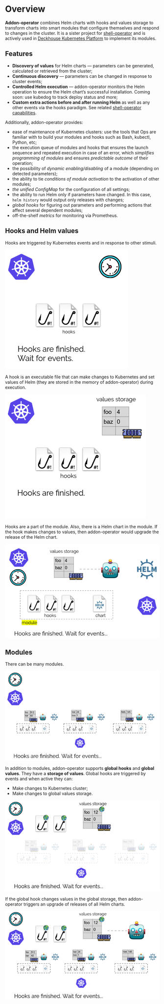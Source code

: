# Overview

**Addon-operator** combines Helm charts with hooks and values storage to transform charts into smart modules that configure themselves and respond to changes in the cluster. It is a sister project for [shell-operator](https://github.com/flant/shell-operator) and is actively used in [Deckhouse Kubernetes Platform](https://github.com/deckhouse/deckhouse) to implement its modules.

## Features

- **Discovery of values** for Helm charts — parameters can be generated, calculated or retrieved from the cluster;
- **Continuous discovery** — parameters can be changed in response to cluster events;
- **Controlled Helm execution** — addon-operator monitors the Helm operation to ensure the Helm chart’s successful installation. Coming soon: use kubedog to track deploy status and more;
- **Custom extra actions before and after running Helm** as well as any other events via the hooks paradigm. See related [shell-operator capabilities](https://github.com/flant/shell-operator/blob/master/HOOKS.md).

Additionally, addon-operator provides:

- ease of maintenance of Kubernetes clusters: use the tools that Ops are familiar with to build your modules and hooks such as Bash, kubectl, Python, etc;
- the execution queue of modules and hooks that ensures the launch sequence and repeated execution in case of an error, which *simplifies programming of modules* and ensures *predictable outcome* of their operation;
- the possibility of *dynamic enabling/disabling* of a module (depending on detected parameters);
- the ability to tie *conditions of module activation* to the activation of other modules;
- *the unified ConfigMap* for the configuration of all settings;
- the ability to run Helm only if parameters have changed. In this case, `helm history` would output only releases with changes;
- *global hooks* for figuring out parameters and performing actions that affect several dependent modules;
- off-the-shelf *metrics* for monitoring via Prometheus.

## Hooks and Helm values

Hooks are triggered by Kubernetes events and in response to other stimuli.

![Hooks are triggered by Kubernetes events](image/readme-1.gif)

A hook is an executable file that can make changes to Kubernetes and set values of Helm (they are stored in the memory of addon-operator) during execution.

![A hook is an executable file](image/readme-2.gif)

Hooks are a part of the module. Also, there is a Helm chart in the module. If the hook makes changes to values, then addon-operator would upgrade the release of the Helm chart.

![Hook is a part of the module](image/readme-3.gif)

## Modules

There can be many modules.

![Many modules](image/readme-4.gif)

In addition to modules, addon-operator supports **global hooks** and **global values**. They have a **storage of values**. Global hooks are triggered by events and when active they can:

- Make changes to Kubernetes cluster;
- Make changes to global values storage.

![Global hooks and global values](image/readme-5.gif)

If the global hook changes values in the global storage, then addon-operator triggers an upgrade of releases of all Helm charts.

![Changes in global values cause reinstallation](image/readme-6.gif)
